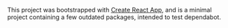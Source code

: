 This project was bootstrapped with [Create React App](https://github.com/facebook/create-react-app), and is a minimal project containing a few outdated packages, intended to test dependabot.